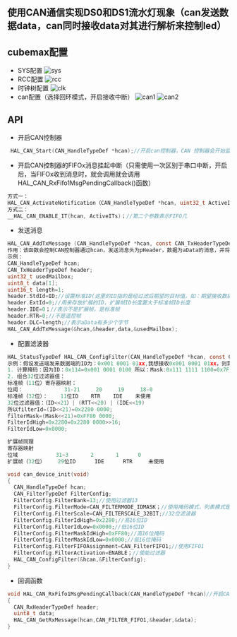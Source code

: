 ## 使用CAN通信实现DS0和DS1流水灯现象（can发送数据data，can同时接收data对其进行解析来控制led）
## cubemax配置
- SYS配置
![sys](https://github.com/user-attachments/assets/4d1ed2f9-5515-4fba-90ba-a8e1045eaff6)
- RCC配置
![rcc](https://github.com/user-attachments/assets/38eec99d-61cb-431f-aaa1-21619fa352e0)
- 时钟树配置
![clk](https://github.com/user-attachments/assets/226d841f-60d0-4ed3-8edf-98cf1eeec4ca)
- can配置（选择回环模式，开启接收中断）
![can1](https://github.com/user-attachments/assets/326e59bb-ccaa-49f1-841c-1683150f1a9d)
![can2](https://github.com/user-attachments/assets/2e80417d-d90e-4b1f-9c34-62754ff79c6b)
 ## API
 - 开启CAN控制器
```C
 HAL_CAN_Start(CAN_HandleTypeDef *hcan);//开启can控制器，CAN 控制器会开始监听hcan总线
```
- 开启CAN控制器的FIFOx消息挂起中断（只需使用一次区别于串口中断，开启后，当FIFOx收到消息时，就会调用就会调用HAL_CAN_RxFifo1MsgPendingCallback()函数）
```C
方式一：
HAL_CAN_ActivateNotification（CAN_HandleTypeDef *hcan, uint32_t ActiveITs）；第2个参数表示FIFO几。
方式二：
__HAL_CAN_ENABLE_IT(hcan, ActiveITs)；//第二个参数表示FIFO几
```
- 发送消息
```C
HAL_CAN_AddTxMessage (CAN_HandleTypeDef *hcan, const CAN_TxHeaderTypeDef *pHeader, const uint8_t aData[], uint32_t *pTxMailbox)；
作用：该函数会控制CAN控制器通过hcan，发送消息头为pHeader，数据为aData的消息，并将实际使用的发送邮箱编号存放在pTxMailbox中
示例：
CAN_HandleTypeDef hcan;
CAN_TxHeaderTypeDef header;
uint32_t usedMailbox;
uint8_t data[1];
uint16_t length=1;
header.StdId=ID;//设置标准ID(这里的ID指的是经过滤后期望的目标值，如：期望接收数据为：0x001 0001 11xx,则ID：0x001 0001 1100)
header.ExtId=0;//用来存放扩展的ID，扩展帧ID长度要大于标准帧ID长度
header.IDE=0；//表示不是扩展帧，是标准帧
header.RTR=0;//不是遥控帧
header.DLC=length;//表示aData有多少个字节
HAL_CAN_AddTxMessage(&hcan,&header,data,&usedMailbox);
```
- 配置滤波器
```C
HAL_StatusTypeDef HAL_CAN_ConfigFilter(CAN_HandleTypeDef *hcan, const CAN_FilterTypeDef *sFilterConfig);
示例：假设发送端发来数据端的ID为：0x001 0001 01xx,我想接收0x001 0001 01xx，则需要设置ID：0x114,标准帧，数据帧，选择过滤器13（CAN1有编号为0-13个过滤器，CAN2有编号为14-27个过滤器），FIFO1
1. 计算掩码：因为ID：0x114=0x001 0001 0100 所以：Mask:0x111 1111 1100=0x7FC
2. 组合32位过滤器值：
标准帧（11位）寄存器映射：
位阈：             31-21     20     19     18-0
标准帧（32位）：    11位ID    RTR    IDE    未使用
32位过滤器值：（ID<<21）| (RTT<<20) | (IDE<<19)
所以filterId=(ID<<21)=0x2280 0000;
filterMask=(Mask<<21)=0xFF80 0000;
FilterIdHigh=0x2280=0x2280 0000>>16;
FilterIdLow=0x0000;

扩展帧同理
寄存器映射
位域	          31~3	     2       1     	0
扩展帧（32位） 	29位ID	   IDE	    RTR   	未使用

void can_device_init(void)
{
  CAN_HandleTypeDef hcan;
  CAN_FilterTypeDef FilterConfig;
  FilterConfig.FilterBank=13;//使用过滤器13
  FilterConfig.FilterMode=CAN_FILTERMODE_IDMASK；//使用掩码模式，列表模式是只得到想要的，比如：我想要0x004和0x102，那么只有这两种符合才会接收，其他统统不接收
  FilterConfig.FilterScale=CAN_FILTERSCALE_32BIT;//32位滤波器
  FilterConfig.FilterIdHigh=0x2280;//高16位ID
  FilterConfig.FilterIdLow=0x0000;//低16位ID
  FilterConfig.FilterMaskIdHigh=0xFF80;//高16位掩码
  FilterConfig.FilterMaskIdLow=0x0000;//低16位掩码
  FilterConfig.FilterFIFOAssignment=CAN_FilterFIFO1;//使用FIFO1
  FilterConfig.FilterActivation=ENABLE；//使能过滤器
  HAL_CAN_ConfigFilter(&hcan,&FilterConfig);
}
```
- 回调函数
```C
void HAL_CAN_RxFifo1MsgPendingCallback(CAN_HandleTypeDef *hcan)//开启CAN控制器的FIFOx消息挂起中断后，收到消息就会进入这个函数
{
  CAN_RxHeaderTypeDef header;
  uint8_t data;
  HAL_CAN_GetRxMessage(hcan,CAN_FILTER_FIFO1,&header,&data);
}
```


